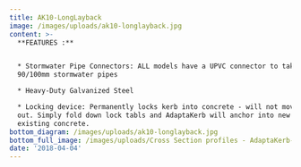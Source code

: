 ```yaml
---
title: AK10-LongLayback
image: /images/uploads/ak10-longlayback.jpg
content: >-
  **FEATURES :**


  * Stormwater Pipe Connectors: ALL models have a UPVC connector to take either
  90/100mm stormwater pipes

  * Heavy-Duty Galvanized Steel

  * Locking device: Permanently locks kerb into concrete - will not move or pop
  out. Simply fold down lock tabls and AdaptaKerb will anchor into new or
  existing concrete.
bottom_diagram: /images/uploads/ak10-longlayback.jpg
bottom_full_image: /images/uploads/Cross Section profiles - AdaptaKerb-large.png
date: '2018-04-04'
---
```


